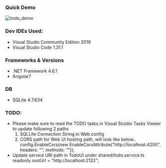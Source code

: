 ###  Quick Demo
![todo_demo](https://user-images.githubusercontent.com/31980638/55690410-7e222980-594e-11e9-940d-b1f668c9fb5f.gif)

### Dev IDEs Used:
* Visual Studio Community Edition 2019
* Visual Studio Code 1.31.1

### Frameworks & Versions
* .NET Framework 4.6.1
* Angular7

### DB
* SQLite 4.7.634

### TODO:
* Please make sure to read the TODO tasks in Visual Stuidio Tasks Viewer to update following 2 paths
  1. SQLLite Connection String in Web.config
  2. CORS path for Web UI hosting path,  will look like below..
    config.EnableCors(new EnableCorsAttribute("http://localhost:4200", headers: "*", methods: "*"));
* Update service URI path in TodoUI under shared/todo.service.ts
    readonly rootUrl = "http://localhost:2122";
